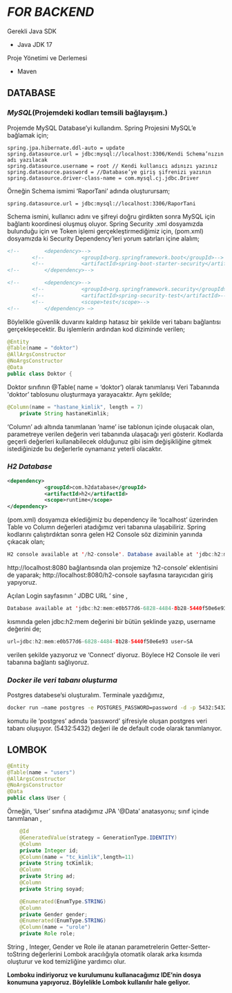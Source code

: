 # *FOR BACKEND* 
Gerekli Java SDK
- Java JDK 17

Proje Yönetimi ve Derlemesi
- Maven


## **DATABASE**

### *MySQL*(Projemdeki kodları temsili bağlayışım.)
Projemde MySQL Database’yi kullandım. Spring Projesini MySQL’e bağlamak için;

``` properties
spring.jpa.hibernate.ddl-auto = update
spring.datasource.url = jdbc:mysql://localhost:3306/Kendi Schema’nızın adı yazılacak
spring.datasource.username = root // Kendi kullanıcı adınızı yazınız
spring.datasource.password = //Database’ye giriş şifrenizi yazının
spring.datasource.driver-class-name = com.mysql.cj.jdbc.Driver
```

Örneğin Schema ismimi ‘RaporTani’ adında oluşturursam;

```properties
spring.datasource.url = jdbc:mysql://localhost:3306/RaporTani
```

Schema ismini, kullanıcı adını ve şifreyi doğru girdikten sonra MySQL için bağlantı koordinesi oluşmuş oluyor. Spring Security .xml dosyamızda bulunduğu için ve Token işlemi gerçekleştirmediğimiz için, (pom.xml) dosyamızda ki Security Dependency’leri yorum satırları içine alalım;
 
``` xml
<!--		<dependency>-->
		<!--			<groupId>org.springframework.boot</groupId>-->
		<!--			<artifactId>spring-boot-starter-security</artifactId>-->
<!--		</dependency>--> 

<!--		<dependency>-->
		<!--			<groupId>org.springframework.security</groupId>-->
		<!--			<artifactId>spring-security-test</artifactId>-->
		<!--			<scope>test</scope>-->
<!--		</dependency> —> 
```

Böylelikle güvenlik duvarını kaldırıp hatasız bir şekilde veri tabanı bağlantısı gerçekleşecektir. Bu işlemlerin ardından kod diziminde verilen;
 
``` java
@Entity
@Table(name = "doktor")
@AllArgsConstructor
@NoArgsConstructor
@Data
public class Doktor {
```

 Doktor sınıfının @Table( name = ‘doktor’) olarak tanımlanışı Veri Tabanında 'doktor’  tablosunu oluşturmaya yarayacaktır. Aynı şekilde;
 
``` java
@Column(name = "hastane_kimlik", length = 7)
    private String hastaneKimlik;
```

‘Column’ adı altında tanımlanan ’name’ ise tablonun içinde oluşacak olan, parametreye verilen değerin veri tabanında ulaşacağı yeri gösterir. Kodlarda geçerli değerleri kullanabilecek olduğunuz gibi isim değişikliğine gitmek istediğinizde bu değerlerle oynamanız yeterli olacaktır.


### *H2 Database*

```xml
<dependency>
			<groupId>com.h2database</groupId>
			<artifactId>h2</artifactId>
			<scope>runtime</scope>
</dependency>
```

(pom.xml) dosyamıza eklediğimiz bu dependency ile ‘localhost’ üzerinden Table vo Column değerleri atadığımız veri tabanına ulaşabiliriz. Spring kodlarını çalıştırdıktan sonra gelen H2 Console söz diziminin yanında çıkacak olan;


```java
H2 console available at '/h2-console'. Database available at 'jdbc:h2:mem:e0b577d6-6828-4484-8b28-5440f50e6e93'
```
		
http://localhost:8080 bağlantısında olan projemize ‘h2-console’ eklentisini de yaparak;
http://localhost:8080/h2-console sayfasına tarayıcıdan giriş yapıyoruz.

Açılan Login sayfasının ‘ JDBC URL ‘ sine ,


```java
Database available at 'jdbc:h2:mem:e0b577d6-6828-4484-8b28-5440f50e6e93'
```

kısmında gelen jdbc:h2:mem değerini bir bütün şeklinde yazıp, username değerini de;


```java
url=jdbc:h2:mem:e0b577d6-6828-4484-8b28-5440f50e6e93 user=SA
```

verilen şekilde yazıyoruz ve ‘Connect’ diyoruz. Böylece H2 Console ile veri tabanına bağlantı sağlıyoruz.



### *Docker ile veri tabanı oluşturma*

Postgres databese’si oluşturalım. Terminale yazdığımız,

```bash
docker run —name postgres -e POSTGRES_PASSWORD=password -d -p 5432:5432 postgres
```

komutu ile ‘postgres’ adında ‘password’ şifresiyle oluşan postgres veri tabanı oluşuyor. (5432:5432) değeri ile de default code olarak tanımlanıyor.



## LOMBOK

```java
@Entity
@Table(name = "users")
@AllArgsConstructor
@NoArgsConstructor
@Data
public class User {
```

Örneğin, ‘User’ sınıfına atadığımız JPA '@Data’ anatasyonu; sınıf içinde tanımlanan , 

```java
    @Id
    @GeneratedValue(strategy = GenerationType.IDENTITY)
    @Column
    private Integer id;
    @Column(name = "tc_kimlik",length=11)
    private String tcKimlik;
    @Column
    private String ad;
    @Column
    private String soyad;

    @Enumerated(EnumType.STRING)
    @Column
    private Gender gender;
    @Enumerated(EnumType.STRING)
    @Column(name = "urole")
    private Role role;
```

String , Integer, Gender ve Role ile atanan parametrelerin Getter-Setter-toString değerlerini Lombok aracılığıyla otomatik olarak arka kısımda oluşturur ve kod temizliğine yardımcı olur.

**Lomboku indiriyoruz ve kurulumunu kullanacağımız IDE’nin dosya konumuna yapıyoruz. Böylelikle Lombok kullanılır hale geliyor.**



